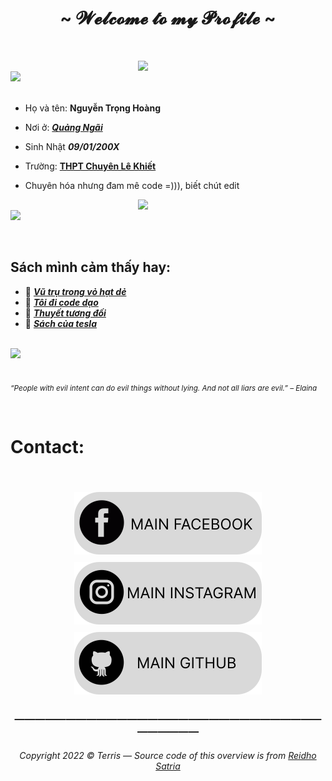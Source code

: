 <h1 align="center">~ 𝓦𝓮𝓵𝓬𝓸𝓶𝓮 𝓽𝓸 𝓶𝔂 𝓟𝓻𝓸𝓯𝓲𝓵𝓮 ~</h1>
<br>
<p>
<div>
<img src="./img/Profile-elaina.png" width="300" align="right" />
<br/>
<img src="./img/AboutMe-elaina.png" width="500" />
<br/>
<br/>
  
- Họ và tên: **Nguyễn Trọng Hoàng**

- Nơi ở: [***Quảng Ngãi***](https://www.google.com/search?q=Qu%E1%BA%A3ng+Ng%C3%A3i&sxsrf=ALiCzsaHuZRmsPF5TRIZz4ge-TFt-mo06Q%3A1668695516295&ei=3EV2Y4TLEcml2roPtemCeA&ved=0ahUKEwiEqfKbt7X7AhXJklYBHbW0AA8Q4dUDCA8&uact=5&oq=Qu%E1%BA%A3ng+Ng%C3%A3i&gs_lcp=Cgxnd3Mtd2l6LXNlcnAQAzIICAAQgAQQsQMyBQgAEIAEMgUIABCABDIICC4QgAQQ1AIyBQgAEIAEMggILhCABBDUAjIFCAAQgAQyBQgAEIAEMgUIABCABDIFCAAQgAQ6BAgAEEdKBAhBGABKBAhGGABQ8zdY8zdggj5oAHACeACAAZ4BiAGeAZIBAzAuMZgBAKABAqABAcgBCMABAQ&sclient=gws-wiz-serp)

- Sinh Nhật ***09/01/200X***

- Trường: [**THPT Chuyên Lê Khiết**](https://www.google.com/search?q=thpt+chuy%C3%AAn+l%C3%AA+khi%E1%BA%BFt&source=lmns&bih=884&biw=1821&hl=vi&sa=X&ved=2ahUKEwjj3ce6vrX7AhXPzIsBHZ6PDEUQ_AUoAHoECAEQAA)

- Chuyên hóa nhưng đam mê code =))), biết chút edit 
<img src="./img/Waifu-elainaa.png" width="300" align="right" />
<br/>
<img src="./img/Repo-elaina.png" width="500" />
<br/> 

<br/> </p>
  ## Sách mình cảm thấy hay:
- 📗 [***Vũ trụ trong vỏ hạt dẻ***](https://www.google.com/search?q=v%C5%A9+tr%E1%BB%A5+trong+h%E1%BA%A1t+d%E1%BA%BB&sxsrf=ALiCzsbX74q6GMvi8-r7RCQ4MAxb6nOksw%3A1668695858839&source=hp&ei=Mkd2Y-S3MOql2roPv8CcwAw&iflsig=AJiK0e8AAAAAY3ZVQrBaiRKENuWggM7TdRR_kDt7dMNR&ved=0ahUKEwjkmJu_uLX7AhXqklYBHT8gB8gQ4dUDCAg&uact=5&oq=v%C5%A9+tr%E1%BB%A5+trong+h%E1%BA%A1t+d%E1%BA%BB&gs_lcp=Cgdnd3Mtd2l6EAMyBQguEIAEMgYIABAWEB4yBggAEBYQHjIGCAAQFhAeMgYIABAWEB4yBggAEBYQHjIGCAAQFhAeMgYIABAWEB4yBggAEBYQHjIGCAAQFhAeOgQIIxAnOgsIABCABBCxAxCDAToRCC4QgAQQsQMQgwEQxwEQ0QM6BQgAEIAEOgQIABBDOgoILhDHARDRAxBDOgQILhBDOg4ILhCABBCxAxCDARDUAjoLCC4QgAQQsQMQ1AI6CgguELEDEIMBEEM6BwguELEDEEM6CwguEIAEELEDEIMBOggIABCABBCxAzoICC4QgAQQsQM6BwgAELEDEEM6CAguEIAEENQCOgsILhCABBDHARDRAzoICC4Q1AIQgAQ6BwgAEIAEEAo6CAgAEBYQHhAPUABY5RtgvxxoAHAAeACAAbIBiAGNGZIBBDAuMjKYAQCgAQE&sclient=gws-wiz) <br/>
- 📘 [***Tôi đi code dạo***](https://www.google.com/search?q=t%C3%B4i+%C4%91i+code+d%E1%BA%A1o+s%C3%A1ch&sxsrf=ALiCzsbMdbUKYRoUYO3ethEyceEPqpzgpw%3A1668695864082&ei=OEd2Y-jEBPba2roPrsWdwAs&ved=0ahUKEwjowN3BuLX7AhV2rVYBHa5iB7gQ4dUDCA8&uact=5&oq=t%C3%B4i+%C4%91i+code+d%E1%BA%A1o+s%C3%A1ch&gs_lcp=Cgxnd3Mtd2l6LXNlcnAQAzIFCAAQgAQ6BAgjECc6BAgAEEM6CwgAEIAEELEDEIMBOggIABCxAxCDAToECC4QQzoHCC4QsQMQQzoHCC4Q1AIQQzoECAAQAzoICC4QgAQQ1AI6BQguEIAEOggIABCABBCxAzoGCAAQFhAeOgcIABCABBANOgYIABAeEA06CAgAEAUQHhANOgUIIRCgAToICCEQFhAeEB1KBAhBGABKBAhGGABQAFi2O2CvPWgDcAF4AYABlAKIAbsmkgEGMC4yNi40mAEAoAEBwAEB&sclient=gws-wiz-serp) <br/>
- 📙 [***Thuyết tương đối***](https://www.google.com/search?q=s%C3%A1ch+thuy%E1%BA%BFt+t%C6%B0%C6%A1ng+%C4%91%E1%BB%91i&bih=884&biw=1821&hl=vi&sxsrf=ALiCzsaMBm-fQuMiWUSPfi3kXC2rs3KpnQ%3A1668697461591&ei=dU12Y-jBI9Ok2roPgu-XuAQ&ved=0ahUKEwio0L27vrX7AhVTklYBHYL3BUcQ4dUDCA8&uact=5&oq=s%C3%A1ch+thuy%E1%BA%BFt+t%C6%B0%C6%A1ng+%C4%91%E1%BB%91i&gs_lcp=Cgxnd3Mtd2l6LXNlcnAQAzIFCAAQgAQyBQgAEIAEOgQIIxAnOgoILhDHARCvARBDOgQIABBDOgsIABCABBCxAxCDAToICAAQsQMQgwE6BAguEEM6BwgAEIAEEAo6BwgjEOoCECc6BggjECcQEzoRCC4QgAQQsQMQgwEQxwEQ0QM6CAgAEIAEELEDOgsILhCABBCxAxCDAToICC4QsQMQgwE6EAguELEDEIMBEMcBENEDEEM6CggAELEDEIMBEEM6BQguEIAEOgcIABCABBANOgYIABAeEA06BggAEBYQHjoFCCEQoAFKBAhBGABKBAhGGABQAFjDK2DVLmgEcAF4AYAB6gGIAdAlkgEGMC4zMC4ymAEAoAEBsAEKwAEB&sclient=gws-wiz-serp) <br/>
- 📕 [***Sách của tesla***](https://www.google.com/search?q=s%C3%A1ch+c%E1%BB%A7a+tesla&bih=884&biw=1821&hl=vi&sxsrf=ALiCzsbz73_vP38sJ3TSxvkE2Q56Bp8HDg%3A1668697592292&ei=-E12Y_e5EYHl2roPsOuU8A4&ved=0ahUKEwj3lef5vrX7AhWBslYBHbA1Be4Q4dUDCA8&uact=5&oq=s%C3%A1ch+c%E1%BB%A7a+tesla&gs_lcp=Cgxnd3Mtd2l6LXNlcnAQAzoECCMQJzoGCCMQJxATOgQIABBDOgsIABCABBCxAxCDAToICAAQgAQQsQM6CwguEIAEELEDEIMBOgUIABCABDoRCC4QgAQQsQMQgwEQxwEQ0QM6BAguEEM6BwgAELEDEEM6BQguEIAESgQIQRgASgQIRhgAUABY2RZgjxpoAHABeACAAakBiAG7EpIBBDAuMTeYAQCgAQHAAQE&sclient=gws-wiz-serp) <br/>

<br/>
<img src="./img/banner-elainaa.png" width="500"  /><br/><br/>
  
<sub> *“People with evil intent can do evil things without lying. And not all liars are evil.” – Elaina* </sub>
<!--
<img src="https://metrics.lecoq.io/Eilaluth?template=classic&base.header=0&base.activity=0&base.community=0&base.repositories=0&base.metadata=0&repositories=1&repositories=100&repositories.batch=100&repositories.forks=false&repositories.affiliations=owner&repositories.featured=Eilaluth%2FAyano%2CEilaluth%2FKyoko%2CEilaluth%2FKanna%2CEilaluth%2FHotaru%2CEilaluth%2FMocha&config.timezone=Asia%2FJakart"  />
-->
<br>


# Contact:
<br>

<p align="center">
 <a href="https://www.facebook.com/t.hoang0901/">
    <img src="resources/facebook.svg" alt="facebook" style="vertical-align:top; margin:6px 4px">
  </a>  
<a href="https://www.instagram.com/terris.91/">
    <img src="resources/instagram.svg" alt="instagram" style="vertical-align:top; margin:6px 4px">
  </a>  
  </a>  
<a href="https://github.com/terris91">
    <img src="resources/github.svg" alt="github" style="vertical-align:top; margin:6px 4px">
  </a>  </p> 

  
<h3 align="center"; height="20"> ――――――――――――――――――――――――――――――――――――


<h6 align="center"> 
  
  *Copyright 2022 © Terris ― Source code of this overview is from [Reidho Satria](https://github.com/elliottophellia)*
  
</div>
